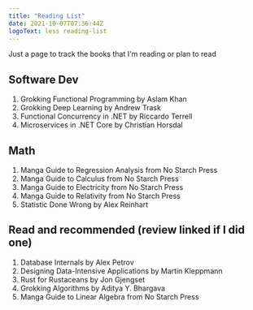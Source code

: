 ```yaml
---
title: "Reading List"
date: 2021-10-07T07:36:44Z
logoText: less reading-list
---
```


Just a page to track the books that I'm reading or plan to read

## Software Dev

1. Grokking Functional Programming by Aslam Khan
1. Grokking Deep Learning by Andrew Trask
1. Functional Concurrency in .NET by Riccardo Terrell
1. Microservices in .NET Core by Christian Horsdal

## Math

1. Manga Guide to Regression Analysis from No Starch Press
1. Manga Guide to Calculus from No Starch Press
1. Manga Guide to Electricity from No Starch Press
1. Manga Guide to Relativity from No Starch Press
1. Statistic Done Wrong by Alex Reinhart

## Read and recommended (review linked if I did one)

1. Database Internals by Alex Petrov
1. Designing Data-Intensive Applications by Martin Kleppmann
1. Rust for Rustaceans by Jon Gjengset
1. Grokking Algorithms by Aditya Y. Bhargava
1. Manga Guide to Linear Algebra from No Starch Press
